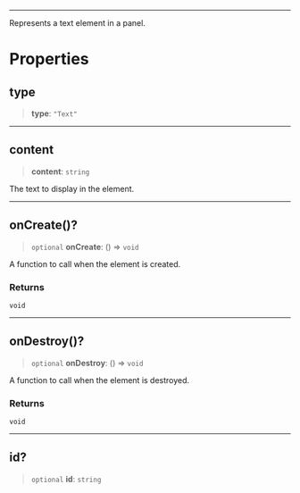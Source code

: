 ***

Represents a text element in a panel.

# Properties

## type

> **type**: `"Text"`

***

## content

> **content**: `string`

The text to display in the element.

***

## onCreate()?

> `optional` **onCreate**: () => `void`

A function to call when the element is created.

### Returns

`void`

***

## onDestroy()?

> `optional` **onDestroy**: () => `void`

A function to call when the element is destroyed.

### Returns

`void`

***

## id?

> `optional` **id**: `string`
